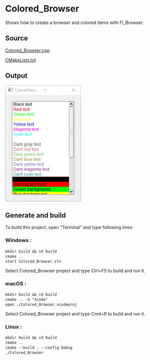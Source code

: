 # Colored_Browser

Shows how to create a browser and colored items with Fl_Browser.

## Source

[Colored_Browser.cpp](Colored_Browser.cpp)

[CMakeLists.txt](CMakeLists.txt)

## Output

![output](../../../docs/Pictures/Examples/Colored_Browser.png)

## Generate and build

To build this project, open "Terminal" and type following lines:

### Windows :

``` shell
mkdir build && cd build
cmake .. 
start Colored_Browser.sln
```

Select Colored_Browser project and type Ctrl+F5 to build and run it.

### macOS :

``` shell
mkdir build && cd build
cmake .. -G "Xcode"
open ./Colored_Browser.xcodeproj
```

Select Colored_Browser project and type Cmd+R to build and run it.

### Linux :

``` shell
mkdir build && cd build
cmake .. 
cmake --build . --config Debug
./Colored_Browser
```
